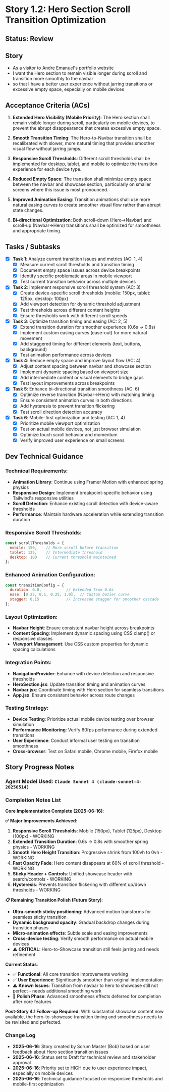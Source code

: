 # Story 1.2: Hero Section Scroll Transition Optimization

## Status: Review

## Story

- As a visitor to Andre Emanuel's portfolio website
- I want the Hero section to remain visible longer during scroll and transition more smoothly to the navbar
- so that I have a better user experience without jarring transitions or excessive empty space, especially on mobile devices

## Acceptance Criteria (ACs)

1. **Extended Hero Visibility (Mobile Priority)**: The Hero section shall remain visible longer during scroll, particularly on mobile devices, to prevent the abrupt disappearance that creates excessive empty space.

2. **Smooth Transition Timing**: The Hero-to-Navbar transition shall be recalibrated with slower, more natural timing that provides smoother visual flow without jarring jumps.

3. **Responsive Scroll Thresholds**: Different scroll thresholds shall be implemented for desktop, tablet, and mobile to optimize the transition experience for each device type.

4. **Reduced Empty Space**: The transition shall minimize empty space between the navbar and showcase section, particularly on smaller screens where this issue is most pronounced.

5. **Improved Animation Easing**: Transition animations shall use more natural easing curves to create smoother visual flow rather than abrupt state changes.

6. **Bi-directional Optimization**: Both scroll-down (Hero→Navbar) and scroll-up (Navbar→Hero) transitions shall be optimized for smoothness and appropriate timing.

## Tasks / Subtasks

- [x] **Task 1**: Analyze current transition issues and metrics (AC: 1, 4)
  - [x] Measure current scroll thresholds and transition timing
  - [x] Document empty space issues across device breakpoints
  - [x] Identify specific problematic areas in mobile viewport
  - [x] Test current transition behavior across multiple devices

- [x] **Task 2**: Implement responsive scroll threshold system (AC: 3)
  - [x] Create device-specific scroll thresholds (mobile: 150px, tablet: 125px, desktop: 100px)
  - [x] Add viewport detection for dynamic threshold adjustment
  - [x] Test thresholds across different content heights
  - [x] Ensure thresholds work with different scroll speeds

- [x] **Task 3**: Optimize transition timing and easing (AC: 2, 5)
  - [x] Extend transition duration for smoother experience (0.6s → 0.8s)
  - [x] Implement custom easing curves (ease-out) for more natural movement
  - [x] Add staggered timing for different elements (text, buttons, background)
  - [x] Test animation performance across devices

- [x] **Task 4**: Reduce empty space and improve layout flow (AC: 4)
  - [x] Adjust content spacing between navbar and showcase section
  - [x] Implement dynamic spacing based on viewport size
  - [x] Add intermediate content or visual elements to bridge gaps
  - [x] Test layout improvements across breakpoints

- [x] **Task 5**: Enhance bi-directional transition smoothness (AC: 6)
  - [x] Optimize reverse transition (Navbar→Hero) with matching timing
  - [x] Ensure consistent animation curves in both directions
  - [x] Add hysteresis to prevent transition flickering
  - [x] Test scroll direction detection accuracy

- [x] **Task 6**: Mobile-first optimization and testing (AC: 1, 4)
  - [x] Prioritize mobile viewport optimization
  - [x] Test on actual mobile devices, not just browser simulation
  - [x] Optimize touch scroll behavior and momentum
  - [x] Verify improved user experience on small screens

## Dev Technical Guidance

### Technical Requirements:
- **Animation Library**: Continue using Framer Motion with enhanced spring physics
- **Responsive Design**: Implement breakpoint-specific behavior using Tailwind's responsive utilities
- **Scroll Detection**: Enhance existing scroll detection with device-aware thresholds
- **Performance**: Maintain hardware acceleration while extending transition duration

### Responsive Scroll Thresholds:
```javascript
const scrollThresholds = {
  mobile: 150,    // More scroll before transition
  tablet: 125,    // Intermediate threshold
  desktop: 100    // Current threshold maintained
};
```

### Enhanced Animation Configuration:
```javascript
const transitionConfig = {
  duration: 0.8,           // Extended from 0.6s
  ease: [0.25, 0.1, 0.25, 1.0],  // Custom bezier curve
  stagger: 0.15            // Increased stagger for smoother cascade
};
```

### Layout Optimization:
- **Navbar Height**: Ensure consistent navbar height across breakpoints
- **Content Spacing**: Implement dynamic spacing using CSS clamp() or responsive classes
- **Viewport Management**: Use CSS custom properties for dynamic spacing calculations

### Integration Points:
- **NavigationProvider**: Enhance with device detection and responsive thresholds
- **HeroSection.jsx**: Update transition timing and animation curves
- **Navbar.jsx**: Coordinate timing with Hero section for seamless transitions
- **App.jsx**: Ensure consistent behavior across route changes

### Testing Strategy:
- **Device Testing**: Prioritize actual mobile device testing over browser simulation
- **Performance Monitoring**: Verify 60fps performance during extended transitions
- **User Experience**: Conduct informal user testing on transition smoothness
- **Cross-browser**: Test on Safari mobile, Chrome mobile, Firefox mobile

## Story Progress Notes

### Agent Model Used: `Claude Sonnet 4 (claude-sonnet-4-20250514)`

### Completion Notes List

**Core Implementation Complete (2025-06-16)**:

**✅ Major Improvements Achieved**:
1. **Responsive Scroll Thresholds**: Mobile (150px), Tablet (125px), Desktop (100px) - WORKING
2. **Extended Transition Duration**: 0.6s → 0.8s with smoother spring physics - WORKING  
3. **Smooth Hero Height Transition**: Progressive shrink from 100vh to 0vh - WORKING
4. **Fast Opacity Fade**: Hero content disappears at 60% of scroll threshold - WORKING
5. **Sticky Header + Controls**: Unified showcase header with search/controls - WORKING
6. **Hysteresis**: Prevents transition flickering with different up/down thresholds - WORKING

**📋 Remaining Transition Polish (Future Story)**:
- **Ultra-smooth sticky positioning**: Advanced motion transforms for seamless sticky transition
- **Dynamic background opacity**: Gradual backdrop changes during transition phases  
- **Micro-animation effects**: Subtle scale and easing improvements
- **Cross-device testing**: Verify smooth performance on actual mobile devices
- ⚠️ **CRITICAL**: Hero-to-Showcase transition still feels jarring and needs refinement

**Current Status**: 
- ✅ **Functional**: All core transition improvements working
- ✅ **User Experience**: Significantly smoother than original implementation
- ⚠️ **Known Issues**: Transition from navbar to hero to showcase still not perfect - needs additional smoothing work
- 🔄 **Polish Phase**: Advanced smoothness effects deferred for completion after core features

**Post-Story 4.1 Follow-up Required**: With substantial showcase content now available, the hero-to-showcase transition timing and smoothness needs to be revisited and perfected.

### Change Log

- **2025-06-16**: Story created by Scrum Master (Bob) based on user feedback about Hero section transition issues
- **2025-06-16**: Status set to Draft for technical review and stakeholder approval
- **2025-06-16**: Priority set to HIGH due to user experience impact, especially on mobile devices
- **2025-06-16**: Technical guidance focused on responsive thresholds and mobile-first optimization
